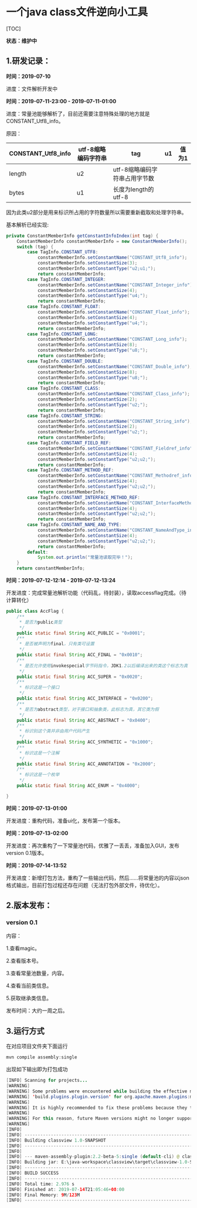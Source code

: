 # 一个java class文件逆向小工具
[TOC]

**状态：维护中**

## 1.研发记录：

**时间：2019-07-10**

进度：文件解析开发中  

**时间：2019-07-11-23:00 -  2019-07-11-01:00**

进度：常量池能够解析了，目前还需要注意特殊处理的地方就是CONSTANT_Utf8_info。

原因：

| CONSTANT_Utf8_info | utf-8缩略编码字符串 | tag                           | u1   | 值为1 |
| ------------------ | ------------------- | ----------------------------- | ---- | ----- |
| length             | u2                  | utf-8缩略编码字符串占用字节数 |      |       |
| bytes              | u1                  | 长度为length的utf-8           |      |       |

因为此类u2部分是用来标识所占用的字符数量所以需要重新截取和处理字符串。

基本解析已经实现:

```java
private ConstantMemberInfo getConstantInfoIndex(int tag) {
    ConstantMemberInfo constantMemberInfo = new ConstantMemberInfo();
    switch (tag) {
        case TagInfo.CONSTANT_UTF8:
            constantMemberInfo.setConstantName("CONSTANT_Utf8_info");
            constantMemberInfo.setConstantSize(3);
            constantMemberInfo.setConstantType("u2;u1;");
            return constantMemberInfo;
        case TagInfo.CONSTANT_INTEGER:
            constantMemberInfo.setConstantName("CONSTANT_Integer_info");
            constantMemberInfo.setConstantSize(4);
            constantMemberInfo.setConstantType("u4;");
            return constantMemberInfo;
        case TagInfo.CONSTANT_FLOAT:
            constantMemberInfo.setConstantName("CONSTANT_Float_info");
            constantMemberInfo.setConstantSize(4);
            constantMemberInfo.setConstantType("u4;");
            return constantMemberInfo;
        case TagInfo.CONSTANT_LONG:
            constantMemberInfo.setConstantName("CONSTANT_Long_info");
            constantMemberInfo.setConstantSize(8);
            constantMemberInfo.setConstantType("u8;");
            return constantMemberInfo;
        case TagInfo.CONSTANT_DOUBLE:
            constantMemberInfo.setConstantName("CONSTANT_Double_info");
            constantMemberInfo.setConstantSize(8);
            constantMemberInfo.setConstantType("u8;");
            return constantMemberInfo;
        case TagInfo.CONSTANT_CLASS:
            constantMemberInfo.setConstantName("CONSTANT_Class_info");
            constantMemberInfo.setConstantSize(2);
            constantMemberInfo.setConstantType("u2;");
            return constantMemberInfo;
        case TagInfo.CONSTANT_STRING:
            constantMemberInfo.setConstantName("CONSTANT_String_info");
            constantMemberInfo.setConstantSize(2);
            constantMemberInfo.setConstantType("u2;");
            return constantMemberInfo;
        case TagInfo.CONSTANT_FIELD_REF:
            constantMemberInfo.setConstantName("CONSTANT_Fieldref_info");
            constantMemberInfo.setConstantSize(4);
            constantMemberInfo.setConstantType("u2;u2;");
            return constantMemberInfo;
        case TagInfo.CONSTANT_METHOD_REF:
            constantMemberInfo.setConstantName("CONSTANT_Methodref_info");
            constantMemberInfo.setConstantSize(4);
            constantMemberInfo.setConstantType("u2;u2;");
            return constantMemberInfo;
        case TagInfo.CONSTANT_INTERFACE_METHOD_REF:
            constantMemberInfo.setConstantName("CONSTANT_InterfaceMethodref_info");
            constantMemberInfo.setConstantSize(4);
            constantMemberInfo.setConstantType("u2;u2;");
            return constantMemberInfo;
        case TagInfo.CONSTANT_NAME_AND_TYPE:
            constantMemberInfo.setConstantName("CONSTANT_NameAndType_info");
            constantMemberInfo.setConstantSize(4);
            constantMemberInfo.setConstantType("u2;u2;");
            return constantMemberInfo;
        default:
            System.out.println("常量池读取完毕！");
    }
    return constantMemberInfo;
```

**时间：2019-07-12-12:14 -  2019-07-12-13:24**

开发进度：完成常量池解析功能（代码乱，待封装），读取accessflag完成。（待计算转化）

```java
public class AccFlag {
    /**
     * 是否为public类型
     */
    public static final String ACC_PUBLIC = "0x0001";
    /**
     * 是否被声明为final，只有类可设置
     */
    public static final String ACC_FINAL = "0x0010";
    /**
     * 是否允许使用invokespecial字节码指令，JDK1.2以后编译出来的类这个标志为真
     */
    public static final String ACC_SUPER = "0x0020";
    /**
     * 标识这是一个接口
     */
    public static final String ACC_INTERFACE = "0x0200";
    /**
     * 是否为abstract类型，对于接口和抽象类，此标志为真，其它类为假
     */
    public static final String ACC_ABSTRACT = "0x0400";
    /**
     * 标识别这个类并非由用户代码产生
     */
    public static final String ACC_SYNTHETIC = "0x1000";
    /**
     * 标识这是一个注解
     */
    public static final String ACC_ANNOTATION = "0x2000";
    /**
     * 标识这是一个枚举
     */
    public static final String ACC_ENUM = "0x4000";

}
```

**时间：2019-07-13-01:00**

开发进度：重构代码，准备ui化，发布第一个版本。

**时间：2019-07-13-02:00**

开发进度：再次重构了一下常量池代码，优雅了一丢丢，准备加入GUI，发布version 0.1版本。

**时间：2019-07-14-13:52**

开发进度：新增打包方法，重构了一些输出代码，然后……将常量池的内容以json格式输出，目前打包过程还存在问题（无法打包外部文件，待优化）。

## 2.版本发布：

### version 0.1 

内容：

1.查看magic。

2.查看版本号。

3.查看常量池数量，内容。

4.查看当前类信息。

5.获取继承类信息。

发布时间：大约一周之后。

## 3.运行方式

在对应项目文件夹下面运行

```java
mvn compile assembly:single
```

出现如下输出即为打包成功

```java
[INFO] Scanning for projects...
[WARNING] 
[WARNING] Some problems were encountered while building the effective model for org:classview:jar:1.0-SNAPSHOT
[WARNING] 'build.plugins.plugin.version' for org.apache.maven.plugins:maven-compiler-plugin is missing. @ line 21, column 21
[WARNING] 
[WARNING] It is highly recommended to fix these problems because they threaten the stability of your build.
[WARNING] 
[WARNING] For this reason, future Maven versions might no longer support building such malformed projects.
[WARNING] 
[INFO]                                                                         
[INFO] ------------------------------------------------------------------------
[INFO] Building classview 1.0-SNAPSHOT
[INFO] ------------------------------------------------------------------------
[INFO] 
[INFO] --- maven-assembly-plugin:2.2-beta-5:single (default-cli) @ classview ---
[INFO] Building jar: E:\java-workspace\classview\target\classview-1.0-SNAPSHOT-jar-with-dependencies.jar
[INFO] ------------------------------------------------------------------------
[INFO] BUILD SUCCESS
[INFO] ------------------------------------------------------------------------
[INFO] Total time: 2.976 s
[INFO] Finished at: 2019-07-14T21:05:46+08:00
[INFO] Final Memory: 9M/123M
[INFO] ------------------------------------------------------------------------
```


